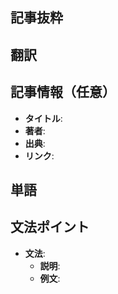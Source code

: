 ## 記事抜粋

>

## 翻訳

## 記事情報（任意）

- **タイトル**:
- **著者**:
- **出典**:
- **リンク**:

## 単語

## 文法ポイント

- **文法**:
  - **説明**:
  - **例文**:
